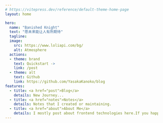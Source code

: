 ```yaml
---
# https://vitepress.dev/reference/default-theme-home-page
layout: home

hero:
  name: "Banished Knight"
  text: "愿未来能让人有所期待"
  tagline: 
  image:
    src: https://www.loliapi.com/bg/
    alt: Atmosphere
  actions:
  - theme: brand       
    text: Quickstart ->      
    link: /post    
  - theme: alt       
    text: Github
    link: https://github.com/YasakaKanoko/blog
features:
  - title: <a href="post">Blog</a>     
    details: New Journey...   
  - title: <a href="notes">Notes</a>   
    details: Notes that I created or maintaining.  
  - title: <a href="about">About Me</a>  
    details: I mostly post about frontend technologies here.If you happen to speak Chinese, I have a Chinese-only <a href='https://x.com/YasakaKanoko'>X</a>.
---
```


